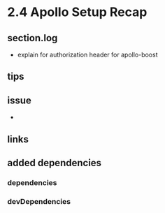 # 2.4 Apollo Setup Recap

## section.log

- explain for authorization header for apollo-boost

## tips

## issue

-

## links

## added dependencies

### dependencies

### devDependencies
